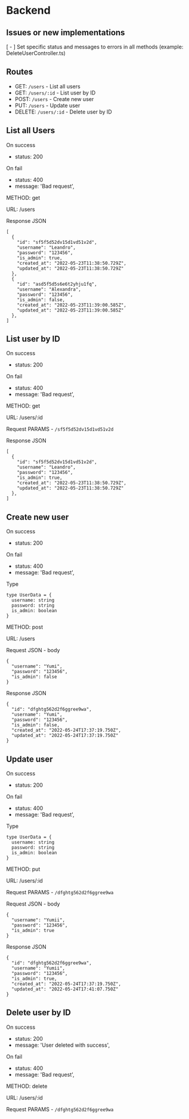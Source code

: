 # **Backend**

## **Issues or new implementations**
[ - ] Set specific status and messages to errors in all methods (example: DeleteUserController.ts)

## **Routes**
* GET: `/users`  - List all users
* GET: `/users/:id` - List user by ID
* POST: `/users` - Create new user
* PUT: `/users` - Update user
* DELETE: `/users/:id` - Delete user by ID

## **List all Users**
On success
* status: 200

On fail
* status: 400
* message: 'Bad request',

METHOD: get

URL: /users

Response JSON
```
[
  {
    "id": "sf5f5d52dv15d1vd51v2d",
    "username": "Leandro",
    "password": "123456",
    "is_admin": true,
    "created_at": "2022-05-23T11:38:50.729Z",
    "updated_at": "2022-05-23T11:38:50.729Z"
  },
  {
    "id": "asd5f5d5s6e6t2yhju1fq",
    "username": "Alexandra",
    "password": "123456",
    "is_admin": false,
    "created_at": "2022-05-23T11:39:00.585Z",
    "updated_at": "2022-05-23T11:39:00.585Z"
  },
]
```

## **List user by ID**
On success
* status: 200

On fail
* status: 400
* message: 'Bad request',

METHOD: get

URL: /users/:id

Request PARAMS - `/sf5f5d52dv15d1vd51v2d`

Response JSON
```
[
  {
    "id": "sf5f5d52dv15d1vd51v2d",
    "username": "Leandro",
    "password": "123456",
    "is_admin": true,
    "created_at": "2022-05-23T11:38:50.729Z",
    "updated_at": "2022-05-23T11:38:50.729Z"
  },
]
```

## **Create new user**
On success
* status: 200

On fail
* status: 400
* message: 'Bad request',

Type
```
type UserData = {
  username: string
  password: string
  is_admin: boolean
}
```
METHOD: post

URL: /users

Request JSON - body

```
{
  "username": "Yumi",
  "password": "123456",
  "is_admin": false
}
```

Response JSON
```
{
  "id": "dfghtg562d2f6ggree9wa",
  "username": "Yumi",
  "password": "123456",
  "is_admin": false,
  "created_at": "2022-05-24T17:37:19.750Z",
  "updated_at": "2022-05-24T17:37:19.750Z"
}
```

## **Update user**
On success
* status: 200

On fail
* status: 400
* message: 'Bad request',

Type
```
type UserData = {
  username: string
  password: string
  is_admin: boolean
}
```
METHOD: put

URL: /users/:id

Request PARAMS - `/dfghtg562d2f6ggree9wa`

Request JSON - body

```
{
  "username": "Yumii",
  "password": "123456",
  "is_admin": true
}
```

Response JSON
```
{
  "id": "dfghtg562d2f6ggree9wa",
  "username": "Yumii",
  "password": "123456",
  "is_admin": true,
  "created_at": "2022-05-24T17:37:19.750Z",
  "updated_at": "2022-05-24T17:41:07.750Z"
}
```

## **Delete user by ID**
On success
* status: 200
* message: 'User deleted with success',

On fail
* status: 400
* message: 'Bad request',

METHOD: delete

URL: /users/:id

Request PARAMS - `/dfghtg562d2f6ggree9wa`